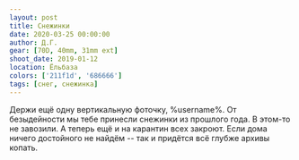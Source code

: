 ```yaml
---
layout: post
title: Снежинки
date: 2020-03-25 00:00:00
author: Д.Г.
gear: [70D, 40mm, 31mm ext]
shoot_date: 2019-01-12
location: Ёльбаза
colors: ['211f1d', '686666']
tags: [снег, снежинка]
---
```

Держи ещё одну вертикальную фоточку, %username%. От безыдейности мы тебе принесли снежинки из прошлого года. В этом-то не завозили. А теперь ещё и на карантин всех закроют. Если дома ничего достойного не найдём -- так и придётся всё глубже архивы копать.
